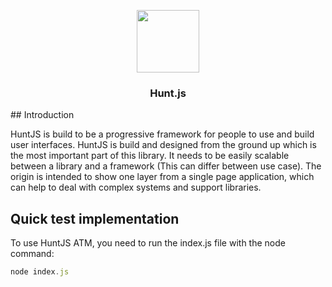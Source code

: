  <p align="center"><img src="https://i.imgur.com/CU8mrd6.png" width="100" height="100"> </p>
<h3 align="center">Hunt.js</h3>
## Introduction

HuntJS is build to be a progressive framework for people to use and build user interfaces. HuntJS is build and designed from the ground up which is the most important part of this library. It needs to be easily scalable between a library and a framework (This can differ between use case). The origin is intended to show one layer from a single page application, which can help to deal with complex systems and support libraries.

## Quick test implementation
To use HuntJS ATM, you need to run the index.js file with the node command:
```TypeScript
node index.js
```
